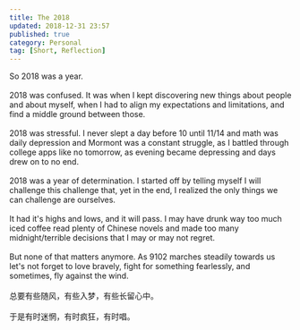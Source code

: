 ```yaml
---
title: The 2018
updated: 2018-12-31 23:57
published: true
category: Personal
tag: [Short, Reflection]
---
```


So 2018 was a year. <br/> <br/>
2018 was confused. It was when I kept discovering new things about people and about myself, when I had to align my expectations and limitations, and find a middle ground between those. <br/> <br/>
2018 was stressful. I never slept a day before 10 until 11/14 and math was daily depression and Mormont was a constant struggle, as I battled through college apps like no tomorrow, as evening became depressing and days drew on to no end. <br/> <br/>
2018 was a year of determination. I started off by telling myself I will challenge this challenge that, yet in the end, I realized the only things we can challenge are ourselves. <br/> <br/>
It had it's highs and lows, and it will pass. I may have drunk way too much iced coffee read plenty of Chinese novels and made too many midnight/terrible decisions that I may or may not regret. <br/> <br/>
But none of that matters anymore. As 9102 marches steadily towards us let's not forget to love bravely, fight for something fearlessly, and sometimes, fly against the wind. <br/> <br/>
总要有些随风，有些入梦，有些长留心中。<br/> <br/>
于是有时迷惘，有时疯狂，有时唱。
